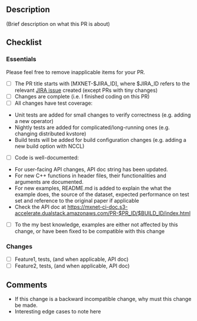 ## Description ##
(Brief description on what this PR is about)

## Checklist ##
### Essentials ###
Please feel free to remove inapplicable items for your PR.
- [ ] The PR title starts with [MXNET-$JIRA_ID], where $JIRA_ID refers to the relevant [JIRA issue](https://issues.apache.org/jira/projects/MXNET/issues) created (except PRs with tiny changes)
- [ ] Changes are complete (i.e. I finished coding on this PR)
- [ ] All changes have test coverage:
- Unit tests are added for small changes to verify correctness (e.g. adding a new operator)
- Nightly tests are added for complicated/long-running ones (e.g. changing distributed kvstore)
- Build tests will be added for build configuration changes (e.g. adding a new build option with NCCL)
- [ ] Code is well-documented: 
- For user-facing API changes, API doc string has been updated. 
- For new C++ functions in header files, their functionalities and arguments are documented. 
- For new examples, README.md is added to explain the what the example does, the source of the dataset, expected performance on test set and reference to the original paper if applicable
- Check the API doc at https://mxnet-ci-doc.s3-accelerate.dualstack.amazonaws.com/PR-$PR_ID/$BUILD_ID/index.html
- [ ] To the my best knowledge, examples are either not affected by this change, or have been fixed to be compatible with this change

### Changes ###
- [ ] Feature1, tests, (and when applicable, API doc)
- [ ] Feature2, tests, (and when applicable, API doc)

## Comments ##
- If this change is a backward incompatible change, why must this change be made.
- Interesting edge cases to note here
